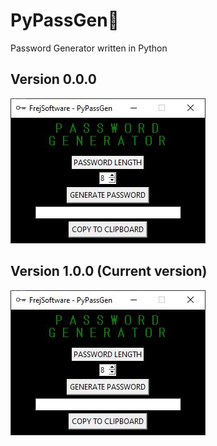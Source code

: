 # PyPassGen🔑 
Password Generator written in Python
## Version 0.0.0
<p>
<a href="https://github.com/FrejBjornsson/PyPassGen" target="_blank">
<img src='https://github.com/FrejBjornsson/PyPassGen/blob/main/Version_Screenshots/PyPassGen_0.0.0.png?raw=true'/>
</a>
</p>

## Version 1.0.0 (Current version)
<p>
<a href="https://github.com/FrejBjornsson/PyPassGen" target="_blank">
<img src='https://github.com/FrejBjornsson/PyPassGen/blob/main/Version_Screenshots/PyPassGen_0.0.0.png?raw=true'/>
</a>
</p>



